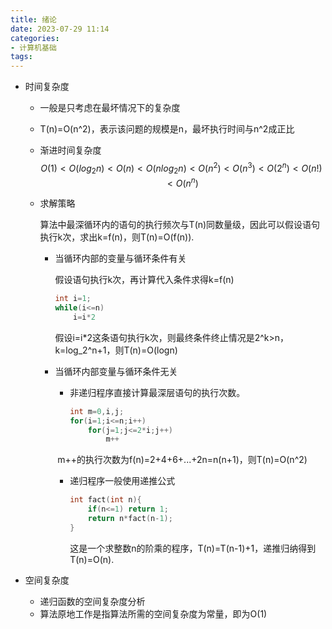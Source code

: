 ```yaml
---
title: 绪论
date: 2023-07-29 11:14 
categories:
- 计算机基础
tags:
---
```

<head>
  <meta name="referrer" content="no-referrer" />
</head>



- 时间复杂度

  - 一般是只考虑在最坏情况下的复杂度

  - T(n)=O(n^2)，表示该问题的规模是n，最坏执行时间与n^2成正比

  - 渐进时间复杂度
    $$
    O(1)<O(log_2n)<O(n)<O(nlog_2n)<O(n^2)<O(n^3)<O(2^n)<O(n!)<O(n^n)
    $$

  - 求解策略

    算法中最深循环内的语句的执行频次与T(n)同数量级，因此可以假设语句执行k次，求出k=f(n)，则T(n)=O(f(n)).

    - 当循环内部的变量与循环条件有关

      假设语句执行k次，再计算代入条件求得k=f(n)

      ```cpp
      int i=1;
      while(i<=n)
          i=i*2
      ```

      假设i=i*2这条语句执行k次，则最终条件终止情况是2^k>n，k=log_2^n+1，则T(n)=O(logn)

    - 当循环内部变量与循环条件无关

      - 非递归程序直接计算最深层语句的执行次数。

        ```cpp
        int m=0,i,j;
        for(i=1;i<=n;i++)
            for(j=1;j<=2*i;j++)
                m++
        ```

      ​	m++的执行次数为f(n)=2+4+6+...+2n=n(n+1)，则T(n)=O(n^2)

      - 递归程序一般使用递推公式

        ```cpp
        int fact(int n){
            if(n<=1) return 1;
            return n*fact(n-1);
        }
        ```

        这是一个求整数n的阶乘的程序，T(n)=T(n-1)+1，递推归纳得到T(n)=O(n).

- 空间复杂度

  - 递归函数的空间复杂度分析
  - 算法原地工作是指算法所需的空间复杂度为常量，即为O(1)

